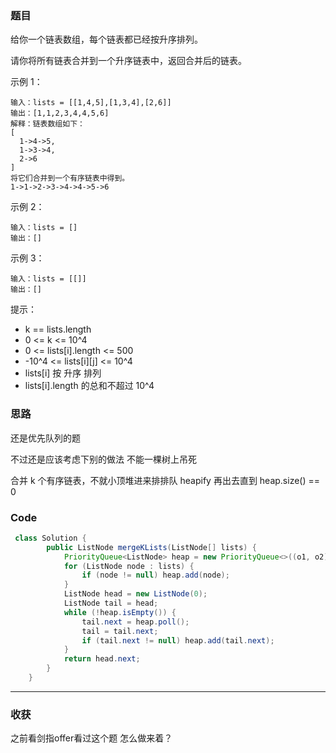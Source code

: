 ### 题目
给你一个链表数组，每个链表都已经按升序排列。

请你将所有链表合并到一个升序链表中，返回合并后的链表。

 

示例 1：
```
输入：lists = [[1,4,5],[1,3,4],[2,6]]
输出：[1,1,2,3,4,4,5,6]
解释：链表数组如下：
[
  1->4->5,
  1->3->4,
  2->6
]
将它们合并到一个有序链表中得到。
1->1->2->3->4->4->5->6
```
示例 2：
```
输入：lists = []
输出：[]
```
示例 3：
```
输入：lists = [[]]
输出：[]
``` 
提示：
- k == lists.length
- 0 <= k <= 10^4
- 0 <= lists[i].length <= 500
- -10^4 <= lists[i][j] <= 10^4
- lists[i] 按 升序 排列
- lists[i].length 的总和不超过 10^4

### 思路

还是优先队列的题 

不过还是应该考虑下别的做法 不能一棵树上吊死

合并 k 个有序链表，不就小顶堆进来排排队 heapify 再出去直到 heap.size() == 0

### Code
```java
 class Solution {
        public ListNode mergeKLists(ListNode[] lists) {
            PriorityQueue<ListNode> heap = new PriorityQueue<>((o1, o2) -> o1.val - o2.val);
            for (ListNode node : lists) {
                if (node != null) heap.add(node);
            }
            ListNode head = new ListNode(0);
            ListNode tail = head;
            while (!heap.isEmpty()) {
                tail.next = heap.poll();
                tail = tail.next;
                if (tail.next != null) heap.add(tail.next);
            }
            return head.next;
        }
    }
```
*** 
### 收获
之前看剑指offer看过这个题 怎么做来着？
